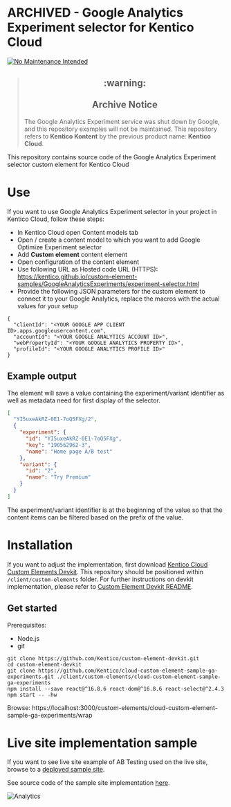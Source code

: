 # ARCHIVED - Google Analytics Experiment selector for Kentico Cloud
[![No Maintenance Intended](http://unmaintained.tech/badge.svg)](http://unmaintained.tech/)

> <h2 align="center">:warning:<br><br>Archive Notice</h2>
> The Google Analytics Experiment service was shut down by Google, and this repository examples will not be maintained. This  repository refers to <strong>Kentico Kontent</strong> by the previous product name: <strong>Kentico Cloud</strong>.

This repository contains source code of the Google Analytics Experiment selector custom element for Kentico Cloud

# Use

If you want to use Google Analytics Experiment selector in your project in Kentico Cloud, follow these steps:

* In Kentico Cloud open Content models tab
* Open / create a content model to which you want to add Google Optimize Experiment selector
* Add **Custom element** content element
* Open configuration of the content element
* Use following URL as Hosted code URL (HTTPS): https://kentico.github.io/custom-element-samples/GoogleAnalyticsExperiments/experiment-selector.html
* Provide the following JSON parameters for the custom element to connect it to your Google Analytics, replace the macros with the actual values for your setup

```
{
  "clientId": "<YOUR GOOGLE APP CLIENT ID>.apps.googleusercontent.com",
  "accountId": "<YOUR GOOGLE ANALYTICS ACCOUNT ID>",
  "webPropertyId": "<YOUR GOOGLE ANALYTICS PROPERTY ID>",
  "profileId": "<YOUR GOOGLE ANALYTICS PROFILE ID>"
}
```

## Example output

The element will save a value containing the experiment/variant identifier as well as metadata need for first display of the selector.

```json
[
  "YI5uxeAkRZ-0E1-7oQ5FXg/2",
  {
    "experiment": {
      "id": "YI5uxeAkRZ-0E1-7oQ5FXg",
      "key": "190562962-3",
      "name": "Home page A/B test"
    },
    "variant": {
      "id": "2",
      "name": "Try Premium"
    }
  }
]
```

The experiment/variant identifier is at the beginning of the value so that the content items can be filtered based on the prefix of the value.

# Installation

If you want to adjust the implementation, first download [Kentico Cloud Custom Elements Devkit](https://github.com/kentico/custom-element-devkit). This repository should be positioned within `/client/custom-elements` folder. For further instructions on devkit implementation, please refer to [Custom Element Devkit README](https://github.com/Kentico/custom-element-devkit/blob/master/readme.md).

## Get started

Prerequisites:
* Node.js
* git

```
git clone https://github.com/Kentico/custom-element-devkit.git
cd custom-element-devkit
git clone https://github.com/Kentico/cloud-custom-element-sample-ga-experiments.git ./client/custom-elements/cloud-custom-element-sample-ga-experiments
npm install --save react@^16.8.6 react-dom@^16.8.6 react-select@^2.4.3
npm start -- -hw
```
Browse: https://localhost:3000/custom-elements/cloud-custom-element-sample-ga-experiments/wrap

# Live site implementation sample

If you want to see live site example of AB Testing used on the live site, browse to a [deployed sample site](https://kentico-cloud-sample-app-react-ga-experiments.surge.sh).

See source code of the sample site implementation [here](https://github.com/Kentico/cloud-sample-app-react/commit/67d48c6f3953f95a50eb5d28cf4c27d8432635f4).

![Analytics](https://kentico-ga-beacon.azurewebsites.net/api/UA-69014260-4/Kentico/cloud-custom-element-sample-ga-experiments?pixel)
